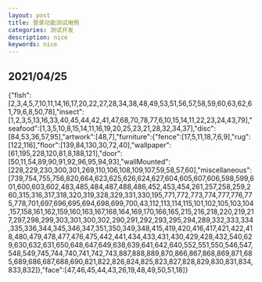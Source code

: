 ```yaml
---
layout: post
title: 登录功能测试用例
categories: 测试开发
description: nice
keywords: nice
---
```


## 2021/04/25

{"fish":[2,3,4,5,7,10,11,14,16,17,20,22,27,28,34,38,48,49,53,51,56,57,58,59,60,63,62,61,79,6,8,50,78],"insect":[1,2,3,5,13,16,33,40,45,44,42,41,47,68,70,78,77,6,10,15,14,11,22,23,24,43,79],"seafood":[1,3,5,10,8,15,14,11,16,19,20,25,23,21,28,32,34,37],"disc":[84,53,36,57,95],"artwork":[48,7],"furniture":{"fence":[17,5,11,18,7,6,9],"rug":[122,116],"floor":[139,84,130,30,72,40],"wallpaper":[61,195,228,120,81,8,188,121],"door":[50,11,54,89,90,91,92,96,95,94,93],"wallMounted":[228,229,230,300,301,269,110,106,108,109,107,59,58,57,60],"miscellaneous":[739,754,755,756,820,664,623,625,626,624,627,604,605,607,606,598,599,601,600,603,602,483,485,484,487,488,486,452,453,454,261,257,258,259,260,315,316,317,318,320,319,328,329,331,330,195,771,772,773,774,777,776,775,778,701,697,696,695,694,698,699,700,43,112,113,114,115,101,102,105,103,104,157,158,161,162,159,160,163,167,168,164,169,170,166,165,215,216,218,220,219,217,297,298,299,303,301,300,302,290,291,292,293,295,294,289,332,333,334,335,336,344,345,346,347,351,350,349,348,415,419,420,416,417,421,422,418,480,479,478,477,476,475,442,441,434,433,431,430,429,428,432,540,629,630,632,631,650,648,647,649,638,639,641,642,640,552,551,550,546,547,548,549,745,744,740,741,742,743,887,888,889,870,866,867,868,869,871,685,689,686,687,688,690,821,822,826,824,825,823,827,828,829,830,831,834,833,832]},"face":[47,46,45,44,43,26,19,48,49,50,51,18]}
